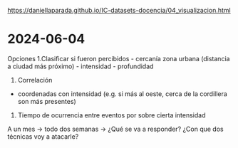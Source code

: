 https://daniellaparada.github.io/IC-datasets-docencia/04_visualizacion.html


# 2024-06-04
Opciones
1.Clasificar si fueron percibidos
	- cercanía zona urbana (distancia a ciudad más próximo)
	- intensidad
	- profundidad
1. Correlación
- coordenadas con intensidad (e.g. si más al oeste, cerca de la cordillera son más presentes)
1. Tiempo de ocurrencia entre eventos por sobre cierta intensidad



A un mes -> todo
dos semanas -> ¿Qué se va a responder? ¿Con que dos técnicas voy a atacarle?

